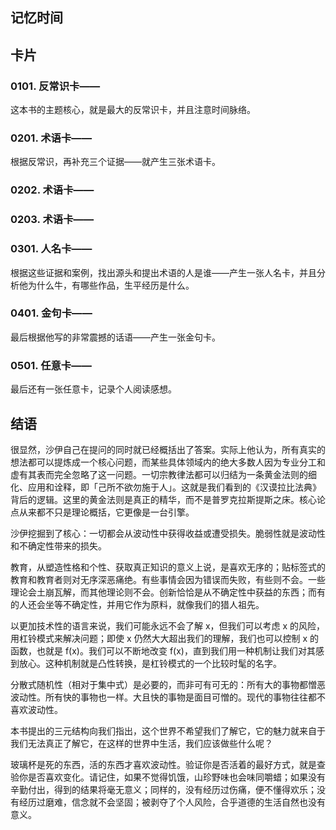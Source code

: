 ## 记忆时间

## 卡片

### 0101. 反常识卡——

这本书的主题核心，就是最大的反常识卡，并且注意时间脉络。

### 0201. 术语卡——

根据反常识，再补充三个证据——就产生三张术语卡。

### 0202. 术语卡——

### 0203. 术语卡——

### 0301. 人名卡——

根据这些证据和案例，找出源头和提出术语的人是谁——产生一张人名卡，并且分析他为什么牛，有哪些作品，生平经历是什么。

### 0401. 金句卡——

最后根据他写的非常震撼的话语——产生一张金句卡。

### 0501. 任意卡——

最后还有一张任意卡，记录个人阅读感想。

## 结语

很显然，沙伊自己在提问的同时就已经概括出了答案。实际上他认为，所有真实的想法都可以提炼成一个核心问题，而某些具体领域内的绝大多数人因为专业分工和虚有其表而完全忽略了这一问题。一切宗教律法都可以归结为一条黄金法则的细化、应用和诠释，即「己所不欲勿施于人」。这就是我们看到的《汉谟拉比法典》背后的逻辑。这里的黄金法则是真正的精华，而不是普罗克拉斯提斯之床。核心论点从来都不只是理论概括，它更像是一台引擎。

沙伊挖掘到了核心：一切都会从波动性中获得收益或遭受损失。脆弱性就是波动性和不确定性带来的损失。

教育，从塑造性格和个性、获取真正知识的意义上说，是喜欢无序的；贴标签式的教育和教育者则对无序深恶痛绝。有些事情会因为错误而失败，有些则不会。一些理论会土崩瓦解，而其他理论则不会。创新恰恰是从不确定性中获益的东西；而有的人还会坐等不确定性，并用它作为原料，就像我们的猎人祖先。

以更加技术性的语言来说，我们可能永远不会了解 x，但我们可以考虑 x 的风险，用杠铃模式来解决问题；即使 x 仍然大大超出我们的理解，我们也可以控制 x 的函数，也就是 f(x)。我们可以不断地改变 f(x)，直到我们用一种机制让我们对其感到放心。这种机制就是凸性转换，是杠铃模式的一个比较时髦的名字。

分散式随机性（相对于集中式）是必要的，而非可有可无的：所有大的事物都憎恶波动性。所有快的事物也一样。大且快的事物是面目可憎的。现代的事物往往都不喜欢波动性。

本书提出的三元结构向我们指出，这个世界不希望我们了解它，它的魅力就来自于我们无法真正了解它，在这样的世界中生活，我们应该做些什么呢？

玻璃杯是死的东西，活的东西才喜欢波动性。验证你是否活着的最好方式，就是查验你是否喜欢变化。请记住，如果不觉得饥饿，山珍野味也会味同嚼蜡；如果没有辛勤付出，得到的结果将毫无意义；同样的，没有经历过伤痛，便不懂得欢乐；没有经历过磨难，信念就不会坚固；被剥夺了个人风险，合乎道德的生活自然也没有意义。












